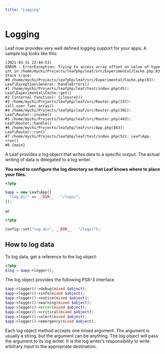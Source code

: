 ```yaml
---
title: "Logging"
---
```


<!-- markdownlint-disable no-inline-html -->
# Logging

Leaf now provides very well defined logging support for your apps. A sample log looks like this:

```log
[2021-03-31 22:44:53]
ERROR - ErrorException: Trying to access array offset on value of type int in /home/mychi/Projects/leafphp/leaf/src/Experimental/Cache.php:83
Stack trace:
#0 /home/mychi/Projects/leafphp/leaf/src/Experimental/Cache.php(83): Leaf\Exception\General::handleErrors()
#1 /home/mychi/Projects/leafphp/leaf/test/index.php(45): Leaf\Experimental\Cache::get()
#2 [internal function]: {closure}()
#3 /home/mychi/Projects/leafphp/leaf/src/Router.php(337): call_user_func_array()
#4 /home/mychi/Projects/leafphp/leaf/src/Router.php(392): Leaf\Router::invoke()
#5 /home/mychi/Projects/leafphp/leaf/src/Router.php(443): Leaf\Router::handle()
#6 /home/mychi/Projects/leafphp/leaf/src/App.php(863): Leaf\Router::run()
#7 /home/mychi/Projects/leafphp/leaf/test/index.php(52): Leaf\App->run()
#8 {main}
```

A Leaf provides a log object that writes data to a specific output. The actual writing of data is delegated to a log writer.

**You need to configure the log directory so that Leaf knows where to place your files.**

```php
<?php

$app = new Leaf\App([
  "log.dir" => __DIR__ . "/logs/",
]);
```

or

```php
<?php

Config::set("log.dir", __DIR__ . "/logs/");
```

## How to log data

To log data, get a reference to the log object:

```php
<?php
$log = $app->logger();
```

The log object provides the following PSR-3 interface

```php
$app->logger()->debug(mixed $object);
$app->logger()->info(mixed $object);
$app->logger()->notice(mixed $object);
$app->logger()->warning(mixed $object);
$app->logger()->error(mixed $object);
$app->logger()->critical(mixed $object);
$app->logger()->alert(mixed $object);
$app->logger()->emergency(mixed $object);
```

Each log object method accepts one mixed argument. The argument is usually a string, but the argument can be anything. The log object will pass the argument to its log writer. It is the log writer’s responsibility to write arbitrary input to the appropriate destination.
